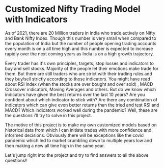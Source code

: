 # Customized Nifty Trading Model with Indicators

As of 2021, there are 20 Million traders in India who trade actively on Nifty and Bank Nifty Index. Though this number is very small when compared to the population of India but the number of people opening trading accounts every month is on a all time high and this number is expected to increase rapidly over the next coming years as India is on a high growth trajectory.

Every trader has it's own principles, targets, stop losses and indicators to buy and sell stocks. Majority of the people let their emotions make trade for them. But there are still traders who are strict with their trading rules and they buy/sell strictly according to those indicators. You might have read about RSI index (when the stocks are over bought and over sold) , MACD Crossover indicators, Moving Averages and others. But do we know which indicators have given the best returns over the last 10 years? Are you confident about which indicator to stick with? Are there any combination of indicators which can give even better returns than the tried and test RSI and MACD? Which indicators worked well during the pandemic? Well, these are the questions i'll try to solve in this project.

The motive of this project is to make my own customized models based on historical data from which I can initiate trades with more confidence and informed decisions. Obviously there will be exceptions like the covid pandemic which led to market crumbling down to multiple years low and then making a new all time high in the same year. 

Let's jump right into the project and try to find answers to all the above questions!!
